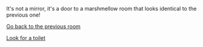 It's not a mirror, it's a door to a marshmellow room that looks identical to the previous one!

[Go back to the previous room](../marshmellow.md)

[Look for a toilet](../eating-walls/find-a-toilet/find-a-toilet.md)